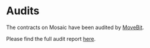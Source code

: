 # Audits

The contracts on Mosaic have been audited by [MoveBit](https://www.movebit.xyz/).&#x20;

Please find the full audit report [here](https://github.com/kitelabs-io/mosaic-audits).
